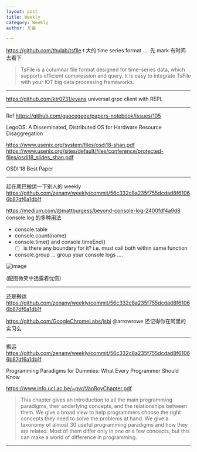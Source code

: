 ```yaml
---
layout: post
title: Weekly
category: Weekly
author: 东岳

---
```


https://github.com/thulab/tsfile t 大的 time series format .... 先 mark 有时间去看下 

> TsFile is a columnar file format designed for time-series data, which supports efficient compression and query. It is easy to integrate TsFile with your IOT big data processing frameworks.

***

https://github.com/ktr0731/evans universal grpc client with REPL

***

Ref https://github.com/gaocegege/papers-notebook/issues/105

LegoOS: A Disseminated, Distributed OS for Hardware Resource Disaggregation

https://www.usenix.org/system/files/osdi18-shan.pdf
https://www.usenix.org/sites/default/files/conference/protected-files/osdi18_slides_shan.pdf

OSDI'18 Best Paper

***

赶在尾巴搬运一下别人的 weekly https://github.com/zenany/weekly/commit/56c332c8a235f755dcdad8f61066b87df6a1db1f

https://medium.com/@mattburgess/beyond-console-log-2400fdf4a9d8 console.log 的多种用法

- console.table 
- console.count(name)
- console.time() and console.timeEnd() 
  - [ ] is there any boundary for it? i.e. must call both within same function
- console.group ... group your console logs ....

![image](https://user-images.githubusercontent.com/5621298/48322128-d55be200-e5da-11e8-8928-3104fd3d82e2.png)

(配图微笑中透露着忧伤)

***

还是搬运 https://github.com/zenany/weekly/commit/56c332c8a235f755dcdad8f61066b87df6a1db1f

https://github.com/GoogleChromeLabs/jsbi  @arrowrowe 还记得你在阿里的实习么

***

搬运 https://github.com/zenany/weekly/commit/56c332c8a235f755dcdad8f61066b87df6a1db1f

Programming Paradigms for Dummies: What Every Programmer Should Know

https://www.info.ucl.ac.be/~pvr/VanRoyChapter.pdf 

> This chapter gives an introduction to all the main programming paradigms, their underlying concepts, and the relationships between them. We give a broad view to help programmers choose the right concepts they need to solve the problems at hand. We give a taxonomy of almost 30 useful programming paradigms and how they are related. Most of them differ only in one or a few concepts, but this can make a world of difference in programming.

***

